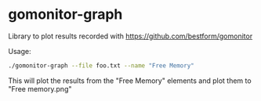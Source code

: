 gomonitor-graph
===============

Library to plot results recorded with https://github.com/bestform/gomonitor

Usage:

```bash
./gomonitor-graph --file foo.txt --name "Free Memory"
```

This will plot the results from the "Free Memory" elements and plot them to "Free memory.png"
